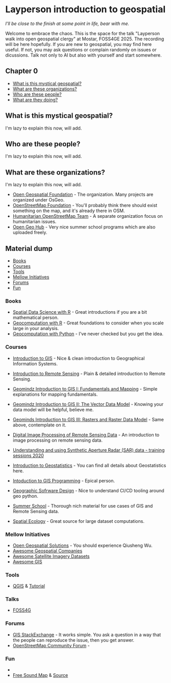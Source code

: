 # Layperson introduction to geospatial
*I'll be close to the finish at some point in life, bear with me.*

Welcome to embrace the chaos. This is the space for the talk "Layperson walk into open geospatial clergy" at Mostar, FOSS4GE 2025. The recording will be here hopefully. If you are new to geospatial, you may find here useful. If not, you may ask questions or complain randomly on issues or dicussions. Talk not only to AI but also with yourself and start somewhere.

## Chapter 0
- [What is this mystical geospatial?](#What-are-these-organizations?)
- [What are these organizations?](#What-are-these-organizations?)
- [Who are these people?](#Communities)
- [What are they doing?](#)

## What is this mystical geospatial?
I'm lazy to explain this now, will add.

## Who are these people?
I'm lazy to explain this now, will add.

## What are these organizations?
I'm lazy to explain this now, will add.

- [Open Geospatial Foundation](https://www.osgeo.org/) - The organization. Many projects are organized under OsGeo.
- [OpenStreetMap Foundation](https://osmfoundation.org/) - You'll probably think there should exist something on the map, and it's already there in OSM.
- [Humanitarian OpenStreetMap Team](https://www.hotosm.org/) - A separate organization focus on humanitarian issues.
- [Open Geo Hub](https://opengeohub.org/) - Very nice summer school programs which are also uploaded freely.

## Material dump

- [Books](#Books)
- [Courses](#Courses)
- [Tools](#Tools)
- [Mellow Initiatives](#Mellow-Initiatives)
- [Forums](#Forums)
- [Fun](#Fun)




### Books
- [Spatial Data Science with R](https://r-spatial.org/book/) - Great introductions if you are a bit mathematical person.
- [Geocomputation with R](https://r.geocompx.org/) - Great foundations to consider when you scale large in your analysis.
- [Geocomputation with Python](https://py.geocompx.org/) - I've never checked but you get the idea.


### Courses

- [Introduction to GIS](https://www.youtube.com/watch?v=vJAQHA5XQWI&list=PL3MO67NH2XxLAFn3jc7gOhXLD9YFx-oew&ab_channel=IntroductiontoGeographicInformationSystems) - Nice & clean introduction to Geographical Information Systems.
- [Introduction to Remote Sensing](https://www.youtube.com/watch?v=YU9XphJqi6k&list=PLnts6bz5xbzEjSVZP40SUiWxOu0IFNp9c&ab_channel=IntroductiontoRemoteSensing) - Plain & detailed introduction to Remote Sensing.
- [Geomindz Introduction to GIS I: Fundamentals and Mapping](https://www.youtube.com/playlist?list=PLRNNjIk9ArApK4TbmNJQlAsG__VExyRDU) - Simple explanations for mapping fundamentals.
- [Geomindz Introduction to GIS II: The Vector Data Model](https://www.youtube.com/playlist?list=PLRNNjIk9ArAp9SROuOCR1Q7770rJjwfls) - Knowing your data model will be helpful, believe me.
- [Geominds Introduction to GIS III: Rasters and Raster Data Model](https://www.youtube.com/playlist?list=PLRNNjIk9ArArvHs7TfXwiKYebXCuCqcgO) - Same above, contemplate on it.
- [Digital Image Processing of Remote Sensing Data](https://www.youtube.com/channel/UCXeSBadYoHXWD94zNd5TyMQ/videos) - An introduction to image processing on remote sensing data.
- [Understanding and using Synthetic Aperture Radar (SAR) data - training sessions 2020](https://hub.jncc.gov.uk/assets/ceffe68b-4f06-4469-aa70-1dc9281c3b1f)
- [Introduction to Geostatistics](https://www.youtube.com/watch?v=pxckixOlguA&list=PLG19vXLQHvSB-D4XKYieEku9GQMQyAzjJ&ab_channel=GeostatsGuyLectures) - You can find all details about Geostatistics here.

- [Intoduction to GIS Programming](https://www.youtube.com/playlist?list=PLAxJ4-o7ZoPfb18kNe2luWX9xKg1233i9) - Epical person.
- [Geographic Sofrware Design](https://www.youtube.com/playlist?list=PLAxJ4-o7ZoPePd9h8xT_Kc38UP_9GHdbk) - Nice to understand CI/CD tooling around geo python.
- [Summer School](https://www.youtube.com/c/OpenGeoHubFoundation/playlists) - Thorough nich material for use cases of GIS and Remote Sensing data.
- [Spatial Ecology](https://spatial-ecology.net/docs/build/html/index.html) - Great source for large dataset computations.

### Mellow Initiatives

- [Open Geospatial Solutions](https://github.com/opengeos) - You should experience Qiusheng Wu.
- [Awesome Geospatial Companies](https://github.com/chrieke/awesome-geospatial-companies)
- [Awesome Satellite Imagery Datasets](https://github.com/chrieke/awesome-satellite-imagery-datasets)
- [Awesome GIS](https://github.com/sshuair/awesome-gis)

### Tools

- [QGIS](qgis.org) & [Tutorial](https://www.youtube.com/playlist?list=PLNBeueOmuY163iwu4VpZdjqqdU1HkRTP_)

### Talks

- [FOSS4G](https://www.youtube.com/@FOSS4G/playlists)

### Forums

- [GIS StackExchange](https://gis.stackexchange.com/) - It works simple. You ask a question in a way that the people can reproduce the issue, then you get answer.
- [OpenStreetMap Community Forum](https://community.openstreetmap.org/) - 

### Fun

- 
- [Free Sound Map](https://freesound.org/browse/geotags/?c_lat=24&c_lon=20&z=2) & [Source](https://github.com/MTG/freesound)
